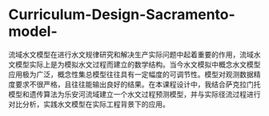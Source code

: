 # Curriculum-Design-Sacramento-model-
流域水文模型在进行水文规律研究和解决生产实际问题中起着重要的作用，流域水文模型实际上是为模拟水文过程而建立的数学结构。当今水文模拟中概念水文模型应用极为广泛，概念性集总模型往往具有一定幅度的可调节性。模型对观测数据精度要求不很严格，且往往能输出良好的结果。在本课程设计中，我结合萨克拉门托模型和遗传算法为乐安河流域建立一个水文过程预测模型，并与实际径流过程进行对比分析，实践水文模型在实际工程背景下的应用。
